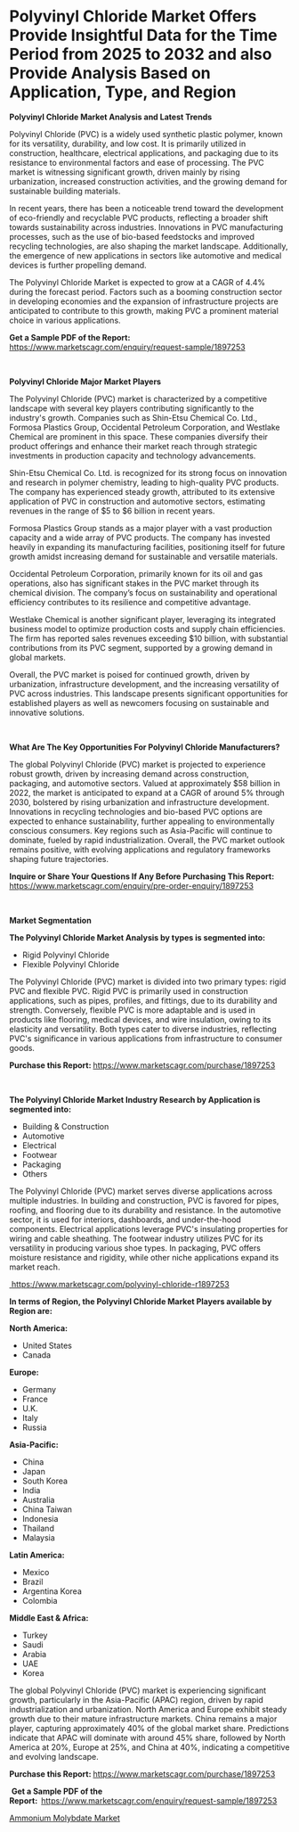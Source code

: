 <p><h1>Polyvinyl Chloride Market Offers Provide Insightful Data for the Time Period from 2025 to 2032 and also Provide Analysis Based on Application, Type, and Region</h1></p><p><strong>Polyvinyl Chloride Market Analysis and Latest Trends</strong></p>
<p><p>Polyvinyl Chloride (PVC) is a widely used synthetic plastic polymer, known for its versatility, durability, and low cost. It is primarily utilized in construction, healthcare, electrical applications, and packaging due to its resistance to environmental factors and ease of processing. The PVC market is witnessing significant growth, driven mainly by rising urbanization, increased construction activities, and the growing demand for sustainable building materials. </p><p>In recent years, there has been a noticeable trend toward the development of eco-friendly and recyclable PVC products, reflecting a broader shift towards sustainability across industries. Innovations in PVC manufacturing processes, such as the use of bio-based feedstocks and improved recycling technologies, are also shaping the market landscape. Additionally, the emergence of new applications in sectors like automotive and medical devices is further propelling demand.</p><p>The Polyvinyl Chloride Market is expected to grow at a CAGR of 4.4% during the forecast period. Factors such as a booming construction sector in developing economies and the expansion of infrastructure projects are anticipated to contribute to this growth, making PVC a prominent material choice in various applications.</p></p>
<p><strong>Get a Sample PDF of the Report:&nbsp;</strong> <a href="https://www.marketscagr.com/enquiry/request-sample/1897253?utm_campaign=3018&utm_medium=2&utm_source=Github&utm_content=ia&utm_term=02042025&utm_id=polyvinyl-chloride">https://www.marketscagr.com/enquiry/request-sample/1897253</a></p>
<p>&nbsp;</p>
<p><strong>Polyvinyl Chloride Major Market Players</strong></p>
<p><p>The Polyvinyl Chloride (PVC) market is characterized by a competitive landscape with several key players contributing significantly to the industry's growth. Companies such as Shin-Etsu Chemical Co. Ltd., Formosa Plastics Group, Occidental Petroleum Corporation, and Westlake Chemical are prominent in this space. These companies diversify their product offerings and enhance their market reach through strategic investments in production capacity and technology advancements.</p><p>Shin-Etsu Chemical Co. Ltd. is recognized for its strong focus on innovation and research in polymer chemistry, leading to high-quality PVC products. The company has experienced steady growth, attributed to its extensive application of PVC in construction and automotive sectors, estimating revenues in the range of $5 to $6 billion in recent years.</p><p>Formosa Plastics Group stands as a major player with a vast production capacity and a wide array of PVC products. The company has invested heavily in expanding its manufacturing facilities, positioning itself for future growth amidst increasing demand for sustainable and versatile materials.</p><p>Occidental Petroleum Corporation, primarily known for its oil and gas operations, also has significant stakes in the PVC market through its chemical division. The company’s focus on sustainability and operational efficiency contributes to its resilience and competitive advantage.</p><p>Westlake Chemical is another significant player, leveraging its integrated business model to optimize production costs and supply chain efficiencies. The firm has reported sales revenues exceeding $10 billion, with substantial contributions from its PVC segment, supported by a growing demand in global markets.</p><p>Overall, the PVC market is poised for continued growth, driven by urbanization, infrastructure development, and the increasing versatility of PVC across industries. This landscape presents significant opportunities for established players as well as newcomers focusing on sustainable and innovative solutions.</p></p>
<p>&nbsp;</p>
<p><strong>What Are The Key Opportunities For Polyvinyl Chloride Manufacturers?</strong></p>
<p><p>The global Polyvinyl Chloride (PVC) market is projected to experience robust growth, driven by increasing demand across construction, packaging, and automotive sectors. Valued at approximately $58 billion in 2022, the market is anticipated to expand at a CAGR of around 5% through 2030, bolstered by rising urbanization and infrastructure development. Innovations in recycling technologies and bio-based PVC options are expected to enhance sustainability, further appealing to environmentally conscious consumers. Key regions such as Asia-Pacific will continue to dominate, fueled by rapid industrialization. Overall, the PVC market outlook remains positive, with evolving applications and regulatory frameworks shaping future trajectories.</p></p>
<p><strong>Inquire or Share Your Questions If Any Before Purchasing This Report:</strong> <a href="https://www.marketscagr.com/enquiry/pre-order-enquiry/1897253?utm_campaign=3018&utm_medium=2&utm_source=Github&utm_content=ia&utm_term=02042025&utm_id=polyvinyl-chloride">https://www.marketscagr.com/enquiry/pre-order-enquiry/1897253</a></p>
<p>&nbsp;</p>
<p><strong>Market Segmentation</strong></p>
<p><strong>The Polyvinyl Chloride Market Analysis by types is segmented into:</strong></p>
<p><ul><li>Rigid Polyvinyl Chloride</li><li>Flexible Polyvinyl Chloride</li></ul></p>
<p><p>The Polyvinyl Chloride (PVC) market is divided into two primary types: rigid PVC and flexible PVC. Rigid PVC is primarily used in construction applications, such as pipes, profiles, and fittings, due to its durability and strength. Conversely, flexible PVC is more adaptable and is used in products like flooring, medical devices, and wire insulation, owing to its elasticity and versatility. Both types cater to diverse industries, reflecting PVC's significance in various applications from infrastructure to consumer goods.</p></p>
<p><strong>Purchase this Report:&nbsp;</strong><a href="https://www.marketscagr.com/purchase/1897253?utm_campaign=3018&utm_medium=2&utm_source=Github&utm_content=ia&utm_term=02042025&utm_id=polyvinyl-chloride">https://www.marketscagr.com/purchase/1897253</a></p>
<p>&nbsp;</p>
<p><strong>The Polyvinyl Chloride Market Industry Research by Application is segmented into:</strong></p>
<p><ul><li>Building & Construction</li><li>Automotive</li><li>Electrical</li><li>Footwear</li><li>Packaging</li><li>Others</li></ul></p>
<p><p>The Polyvinyl Chloride (PVC) market serves diverse applications across multiple industries. In building and construction, PVC is favored for pipes, roofing, and flooring due to its durability and resistance. In the automotive sector, it is used for interiors, dashboards, and under-the-hood components. Electrical applications leverage PVC's insulating properties for wiring and cable sheathing. The footwear industry utilizes PVC for its versatility in producing various shoe types. In packaging, PVC offers moisture resistance and rigidity, while other niche applications expand its market reach.</p></p>
<p><a href="https://www.marketscagr.com/polyvinyl-chloride-r1897253?utm_campaign=3018&utm_medium=2&utm_source=Github&utm_content=ia&utm_term=02042025&utm_id=polyvinyl-chloride">&nbsp;https://www.marketscagr.com/polyvinyl-chloride-r1897253</a></p>
<p><strong>In terms of Region, the Polyvinyl Chloride Market Players available by Region are:</strong></p>
<p>
    <p> <strong> North America: </strong>
        <ul>
            <li>United States</li>
            <li>Canada</li>
        </ul>
        </p> 
    <p> <strong> Europe: </strong>
        <ul>
            <li>Germany</li>
            <li>France</li>
            <li>U.K.</li>
            <li>Italy</li>
            <li>Russia</li>
        </ul>
        </p> 
    <p> <strong> Asia-Pacific: </strong>
        <ul>
            <li>China</li>
            <li>Japan</li>
            <li>South Korea</li>
            <li>India</li>
            <li>Australia</li>
            <li>China Taiwan</li>
            <li>Indonesia</li>
            <li>Thailand</li>
            <li>Malaysia</li>
        </ul>
        </p> 
    <p> <strong> Latin America: </strong>
        <ul>
            <li>Mexico</li>
            <li>Brazil</li>
            <li>Argentina Korea</li>
            <li>Colombia</li>
        </ul>
        </p> 
    <p> <strong> Middle East & Africa: </strong>
        <ul>
            <li>Turkey</li>
            <li>Saudi</li>
            <li>Arabia</li>
            <li>UAE</li>
            <li>Korea</li>
        </ul>
    </p>
    </p>
<p><p>The global Polyvinyl Chloride (PVC) market is experiencing significant growth, particularly in the Asia-Pacific (APAC) region, driven by rapid industrialization and urbanization. North America and Europe exhibit steady growth due to their mature infrastructure markets. China remains a major player, capturing approximately 40% of the global market share. Predictions indicate that APAC will dominate with around 45% share, followed by North America at 20%, Europe at 25%, and China at 40%, indicating a competitive and evolving landscape.</p></p>
<p><strong>Purchase this Report: </strong><a href="https://www.marketscagr.com/purchase/1897253?utm_campaign=3018&utm_medium=2&utm_source=Github&utm_content=ia&utm_term=02042025&utm_id=polyvinyl-chloride">https://www.marketscagr.com/purchase/1897253</a></p>
<p>&nbsp;<strong>Get a Sample PDF of the Report:&nbsp;&nbsp;</strong><a href="https://www.marketscagr.com/enquiry/request-sample/1897253?utm_campaign=3018&utm_medium=2&utm_source=Github&utm_content=ia&utm_term=02042025&utm_id=polyvinyl-chloride">https://www.marketscagr.com/enquiry/request-sample/1897253</a></p>
<p><strong></strong></p>
<p><p><a href="https://github.com/sefathlehki/Market-Research-Report-List-1/blob/main/ammonium-molybdate-market.md?utm_campaign=3018&utm_medium=2&utm_source=Github&utm_content=ia&utm_term=02042025&utm_id=polyvinyl-chloride">Ammonium Molybdate Market</a></p></p>